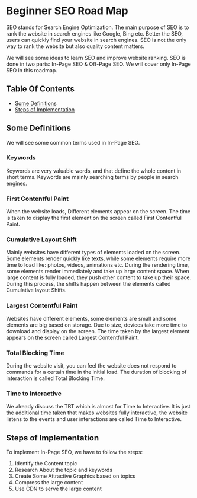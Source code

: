 # Beginner SEO Road Map

SEO stands for Search Engine Optimization. The main purpose of SEO is to rank the website in search engines like Google, Bing etc. Better the SEO, users can quickly find your website in search engines. SEO is not the only way to rank the website but also quality content matters.

We will see some ideas to learn SEO and improve website ranking. SEO is done in two parts: In-Page SEO & Off-Page SEO. We will cover only In-Page SEO in this roadmap.

## Table Of Contents

- [Some Definitions](#some-definitions)
- [Steps of Implementation](#steps-of-implementation)

## Some Definitions

We will see some common terms used in In-Page SEO.

### Keywords

Keywords are very valuable words, and that define the whole content in short terms. Keywords are mainly searching terms by people in search engines.

### First Contentful Paint

When the website loads, Different elements appear on the screen. The time is taken to display the first element on the screen called First Contentful Paint.

### Cumulative Layout Shift

Mainly websites have different types of elements loaded on the screen. Some elements render quickly like texts, while some elements require more time to load like: photos, videos, animations etc. During the rendering time, some elements render immediately and take up large content space. When large content is fully loaded, they push other content to take up their space. During this process, the shifts happen between the elements called Cumulative layout Shifts.

### Largest Contentful Paint

Websites have different elements, some elements are small and some elements are big based on storage. Due to size, devices take more time to download and display on the screen. The time taken by the largest element appears on the screen called Largest Contentful Paint.

### Total Blocking Time

During the website visit, you can feel the website does not respond to commands for a certain time in the initial load. The duration of blocking of interaction is called Total Blocking Time.

### Time to Interactive

We already discuss the TBT which is almost for Time to Interactive. It is just the additional time taken that makes websites fully interactive, the website listens to the events and user interactions are called Time to Interactive.

## Steps of Implementation

To implement In-Page SEO, we have to follow the steps:

1. Identify the Content topic
2. Research About the topic and keywords
3. Create Some Attractive Graphics based on topics
4. Compress the large content
5. Use CDN to serve the large content
